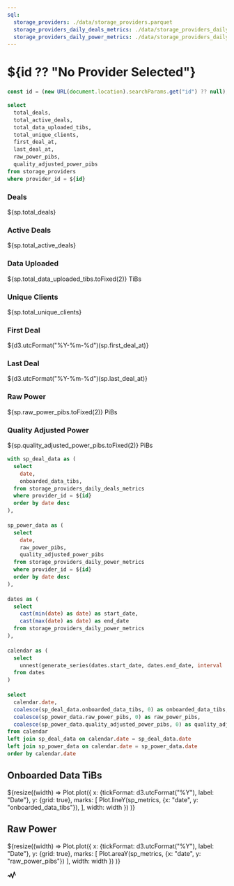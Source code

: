 ```yaml
---
sql:
  storage_providers: ./data/storage_providers.parquet
  storage_providers_daily_deals_metrics: ./data/storage_providers_daily_deals_metrics.parquet
  storage_providers_daily_power_metrics: ./data/storage_providers_daily_power_metrics.parquet
---
```


# ${id ?? "No Provider Selected"}

```js
const id = (new URL(document.location).searchParams.get("id") ?? null);
```

```sql id=[sp]
select
  total_deals,
  total_active_deals,
  total_data_uploaded_tibs,
  total_unique_clients,
  first_deal_at,
  last_deal_at,
  raw_power_pibs,
  quality_adjusted_power_pibs
from storage_providers
where provider_id = ${id}
```

<div class="sp grid grid-cols-2">
  <div class="card"> <h3> Deals </h3> ${sp.total_deals} </div>
  <div class="card"> <h3> Active Deals </h3> ${sp.total_active_deals} </div>
  <div class="card"> <h3> Data Uploaded </h3> ${sp.total_data_uploaded_tibs.toFixed(2)} TiBs </div>
  <div class="card"> <h3> Unique Clients </h3> ${sp.total_unique_clients} </div>
  <div class="card"> <h3> First Deal </h3> ${d3.utcFormat("%Y-%m-%d")(sp.first_deal_at)} </div>
  <div class="card"> <h3> Last Deal </h3> ${d3.utcFormat("%Y-%m-%d")(sp.last_deal_at)} </div>
  <div class="card"> <h3> Raw Power </h3> ${sp.raw_power_pibs.toFixed(2)} PiBs </div>
  <div class="card"> <h3> Quality Adjusted Power </h3> ${sp.quality_adjusted_power_pibs.toFixed(2)} PiBs </div>
</div>

```sql id=sp_metrics
with sp_deal_data as (
  select
    date,
    onboarded_data_tibs,
  from storage_providers_daily_deals_metrics
  where provider_id = ${id}
  order by date desc
),

sp_power_data as (
  select
    date,
    raw_power_pibs,
    quality_adjusted_power_pibs
  from storage_providers_daily_power_metrics
  where provider_id = ${id}
  order by date desc
),

dates as (
  select
    cast(min(date) as date) as start_date,
    cast(max(date) as date) as end_date
  from storage_providers_daily_power_metrics
),

calendar as (
  select
    unnest(generate_series(dates.start_date, dates.end_date, interval '1 day')) as date
  from dates
)

select
  calendar.date,
  coalesce(sp_deal_data.onboarded_data_tibs, 0) as onboarded_data_tibs,
  coalesce(sp_power_data.raw_power_pibs, 0) as raw_power_pibs,
  coalesce(sp_power_data.quality_adjusted_power_pibs, 0) as quality_adjusted_power_pibs
from calendar
left join sp_deal_data on calendar.date = sp_deal_data.date
left join sp_power_data on calendar.date = sp_power_data.date
order by calendar.date
```

<div class="card">
<h2> Onboarded Data TiBs </h2>
${resize((width) =>
Plot.plot({
  x: {tickFormat: d3.utcFormat("%Y"),  label: "Date"},
  y: {grid: true},
  marks: [
    Plot.lineY(sp_metrics, {x: "date", y: "onboarded_data_tibs"}),
  ],
  width: width
})
)}
</div>

<div class="card">
<h2> Raw Power </h2>
${resize((width) =>
Plot.plot({
  x: {tickFormat: d3.utcFormat("%Y"),  label: "Date"},
  y: {grid: true},
  marks: [
    Plot.areaY(sp_metrics, {x: "date", y: "raw_power_pibs"})
  ],
  width: width
})
)}
</div>

<a href="/"> <img src="logo.svg" width="20px"> </a>
